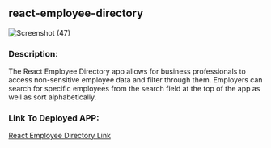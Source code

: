 ## react-employee-directory

![Screenshot (47)](https://user-images.githubusercontent.com/58678985/78611016-e124f580-781a-11ea-9bfc-ac34cb6b063f.png)


### Description:

The React Employee Directory app allows for business professionals to access non-sensitive employee data and filter through them. Employers can search for specific employees from the search field at the top of the app as well as sort alphabetically.


### Link To Deployed APP:

[React Employee Directory Link](https://mekaleka.github.io/react-employee-directory/)


